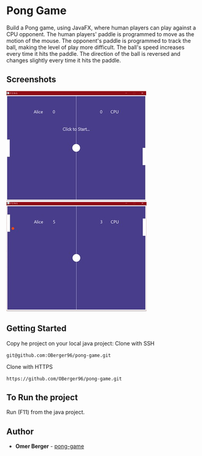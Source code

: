 # Pong Game

Build a Pong game, using JavaFX, where human players can play against a CPU opponent. 
The human players' paddle is programmed to move as the motion of the mouse.
The opponent's paddle is programmed to track the ball, making the level of play more difficult.
The ball's speed increases every time it hits the paddle.
The direction of the ball is reversed and changes slightly every time it hits the paddle.
 
## Screenshots
![screenshot](https://github.com/OBerger96/pong-game/blob/master/images/pong0.jpeg)
![screenshot](https://github.com/OBerger96/pong-game/blob/master/images/pong1.jpeg)

## Getting Started
Copy he project on your local java project:
Clone with SSH 
```
git@github.com:OBerger96/pong-game.git
```
Clone with HTTPS
```
https://github.com/OBerger96/pong-game.git
```
## To Run the project
Run (F11) from the java project.

## Author
* **Omer Berger** - [pong-game](https://github.com/OBerger96/pong-game)
